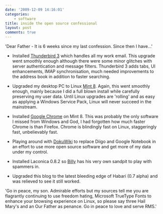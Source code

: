```yaml
---
date: '2009-12-09 14:16:01'
categories:
    - software
title: inside the open source confessional
layout: post
comments: true
---
```

'Dear Father - It is 6 weeks since my last confession. Since then I
have...'

-   Installed [Thunderbird
    3](http://www.mozillamessaging.com/en-US/thunderbird/3.0/releasenotes/)
    which handles all my work email. This upgrade went smoothly enough
    although there were some minor glitches with server authentication
    and message filters. Thunderbird 3 adds tabs, UI enhancements, IMAP
    synchronisation, much needed improvements to the address book in
    addition to faster searching.

-   Upgraded my desktop PC to Linux [Mint
    8](http://www.linuxmint.com/blog/?p=1155). Again, this went smoothly
    enough, mainly because I did a full blown install while carefully
    preserving my user data. Until Linux upgrades are 'rolling' and as
    easy as applying a Windows Service Pack, Linux will never succeed in
    the mainstream.

-   Installed [Google
    Chrome](http://www.google.com/chrome?platform=linux&hl=en) on Mint
    8. This was probably the only software I missed from Windows and
    God, I had forgotten how much faster Chrome is than Firefox. Chrome
    is blindingly fast on Linux, staggeringly fast, unbelievably fast.

-   Playing around with [DokuWiki](http://www.dokuwiki.org/dokuwiki) to
    replace Diigo and Google Notebook in an effort to use more open
    source software and get more of my data under my control.

-   Installed Laconica 0.8.2 so
    [Billy](http://www.nbrightside.com/laconica/index.php/billy) has his
    very own sandpit to play with spammers in.

-   Upgraded this blog to the latest bleeding edge of Habari (0.7 alpha)
    and was relieved to see it still worked.

'Go in peace, my son. Admirable efforts but my sources tell me you are
flagrantly continuing to use freedom hating, Microsoft TrueType Fonts to
enhance your browsing experience on Linux, so please say three Hail
Mary's and an Our Father as penance. Go in peace to love and serve RMS.'
